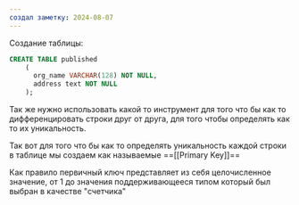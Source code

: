```yaml
---
создал заметку: 2024-08-07
---
```

Создание таблицы: 
```SQL
CREATE TABLE published  
    (  
      org_name VARCHAR(128) NOT NULL,  
      address text NOT NULL  
    );
```

Так же нужно использовать какой то инструмент для того что бы как то дифференцировать строки друг от друга, для того чтобы определять как то их уникальность.


Так вот для того что бы как то определять уникальность каждой строки в таблице мы создаем как называемые ==[[Primary Key]]== 

Как правило первичный ключ представляет из себя целочисленное значение, от 1 до значения поддерживающееся типом который был выбран в качестве "счетчика"


